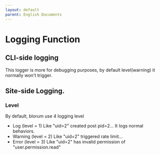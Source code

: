 ```yaml
---
layout: default
parent: English Documents
---
```

# Logging Function

## CLI-side logging
This logger is more for debugging purposes, by default level(warning) it normally won't trigger.

## Site-side Logging.
### Level
By default, blorum use 4 logging level

- Log (level = 1)
Like "uid=2" created post pid=2... It logs normal behaviors.
- Warning (level = 2)
Like "uid=2" triggered rate limit... 
- Error (level = 3)
Like "uid=2" has invalid permission of "user.permission.read"